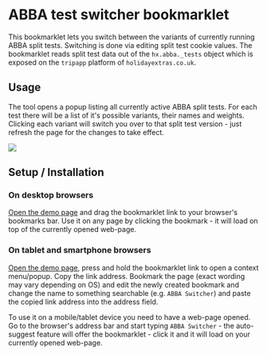 # ABBA test switcher bookmarklet

This bookmarklet lets you switch between the variants of currently running ABBA split tests. Switching is done via editing split test cookie values. The bookmarklet reads split test data out of the `hx.abba._tests` object which is exposed on the `tripapp` platform of `holidayextras.co.uk`.

## Usage

The tool opens a popup listing all currently active ABBA split tests. For each test there will be a list of it's possible variants, their names and weights. Clicking each variant will switch you over to that split test version - just refresh the page for the changes to take effect.

![](https://i.gyazo.com/12a9d872a3dc8b741363ae1e2355c284.png)

## Setup / Installation

### On desktop browsers

[Open the demo page](https://vbachevhx.github.io/abba-bookmarklet) and drag the bookmarklet link to your browser's bookmarks bar. Use it on any page by clicking the bookmark - it will load on top of the currently opened web-page.

### On tablet and smartphone browsers

[Open the demo page](https://vbachevhx.github.io/abba-bookmarklet), press and hold the bookmarklet link to open a context menu/popup. Copy the link address. Bookmark the page (exact wording may vary depending on OS) and edit the newly created bookmark and change the name to something searchable (e.g. `ABBA Switcher`) and paste the copied link address into the address field.

To use it on a mobile/tablet device you need to have a web-page opened. Go to the browser's address bar and start typing `ABBA Switcher` - the auto-suggest feature will offer the bookmarklet - click it and it will load on your currently opened web-page.
